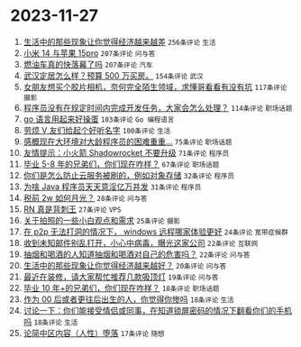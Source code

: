 # 2023-11-27

1. [生活中的那些现象让你觉得经济越来越差](https://www.v2ex.com/t/995430) `256条评论` `生活`
1. [小米 14 与苹果 15pro](https://www.v2ex.com/t/995416) `207条评论` `问与答`
1. [燃油车真的快落幕了吗](https://www.v2ex.com/t/995427) `207条评论` `汽车`
1. [武汉定居怎么样？预算 500 万买房。](https://www.v2ex.com/t/995480) `154条评论` `武汉`
1. [女朋友想买个胶片相机，奈何完全陌生领域，求懂哥看看有没有坑](https://www.v2ex.com/t/995459) `117条评论` `摄影`
1. [程序员没有在规定时间内完成开发任务，大家会怎么处理？](https://www.v2ex.com/t/995469) `114条评论` `职场话题`
1. [go 语言用起来好操蛋](https://www.v2ex.com/t/995474) `103条评论` `Go 编程语言`
1. [劳烦 V 友们给起个好听名字](https://www.v2ex.com/t/995483) `100条评论` `生活`
1. [感概现在大环境对大龄程序员的困难重重...](https://www.v2ex.com/t/995634) `75条评论` `职场话题`
1. [友情提示：小火箭 Shadowrocket 不要升级](https://www.v2ex.com/t/995514) `71条评论` `程序员`
1. [毕业 5-8 年的兄弟们，你们现在咋样？](https://www.v2ex.com/t/995433) `67条评论` `职场话题`
1. [你们是怎么防止云服务被刷的，例如对象存储](https://www.v2ex.com/t/995478) `32条评论` `程序员`
1. [为啥 Java 程序员天天意淫亿万并发](https://www.v2ex.com/t/995663) `31条评论` `程序员`
1. [税前 2w 如何月光？](https://www.v2ex.com/t/995536) `28条评论` `问与答`
1. [RN 真是背刺王](https://www.v2ex.com/t/995526) `27条评论` `VPS`
1. [关于拍照的一些小白观点和需求](https://www.v2ex.com/t/995580) `25条评论` `摄影`
1. [在 p2p 无法打洞的情况下， windows 远程哪家体验更好](https://www.v2ex.com/t/995564) `24条评论` `宽带症候群`
1. [收到未知邮件别乱打开，小心中病毒，曝光这家公司](https://www.v2ex.com/t/995527) `22条评论` `互联网`
1. [抽烟和喝酒的人知道抽烟和喝酒对自己的危害吗？](https://www.v2ex.com/t/995462) `22条评论` `问与答`
1. [生活中的那些现象让你觉得经济越来越好？](https://www.v2ex.com/t/995574) `20条评论` `问与答`
1. [最近在装修，请大家帮忙推荐几款吸顶灯](https://www.v2ex.com/t/995572) `19条评论` `问与答`
1. [毕业 10 年+的兄弟们，你们现在咋样？](https://www.v2ex.com/t/995641) `18条评论` `职场话题`
1. [作为 00 后或者更往后出生的人，你觉得你惨吗](https://www.v2ex.com/t/995637) `18条评论` `生活`
1. [讨论一下：你们能接受情侣或同事，在知道锁屏密码的情况下翻看你们的手机吗](https://www.v2ex.com/t/995486) `18条评论` `生活`
1. [论简中区内容（人性）堕落](https://www.v2ex.com/t/995732) `17条评论` `随想`
